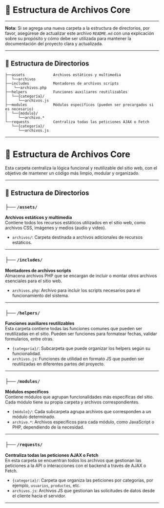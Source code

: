 # 📌 **Estructura de Archivos Core**

--- 
**Nota:** Si se agrega una nueva carpeta a la estructura de directorios, por favor, asegúrese de actualizar este archivo `README.md` con una explicación sobre su propósito y cómo debe ser utilizada para mantener la documentación del proyecto clara y actualizada.

---

## 📂 **Estructura de Directorios**
    ├──assets             Archivos estáticos y multimedia 
    │  └──archivos        
    ├──includes           Montadores de archivos scripts
    │   └──archivos.php     
    ├──helpers            Funciones auxiliares reutilizables 
    │  └──{categoría}/    
    │     └──archivos.js  
    ├──modules            Módulos específicos (pueden ser precargados si es necesario) 
    │  └──{módulo}/       
    │     └──archivo.*
    └──requests           Centraliza todas las peticiones AJAX o Fetch 
       └──{categoría}/    
          └──archivos.js
---

# 📌 **Estructura de Archivos Core**

Esta carpeta centraliza la lógica funcional y reutilizable del sitio web, con el objetivo de mantener un código más limpio, modular y organizado.

---

## 📂 **Estructura de Directorios**

### ├── `/assets/`
**Archivos estáticos y multimedia**  
Contiene todos los recursos estáticos utilizados en el sitio web, como archivos CSS, imágenes y medios (audio y video).

- `archivos/`: Carpeta destinada a archivos adicionales de recursos estáticos.

---

### ├── `/includes/`
**Montadores de archivos scripts**  
Almacena archivos PHP que se encargan de incluir o montar otros archivos esenciales para el sitio web.

- `archivos.php`: Archivo para incluir los scripts necesarios para el funcionamiento del sistema.

---

### ├── `/helpers/`
**Funciones auxiliares reutilizables**  
Esta carpeta contiene todas las funciones comunes que pueden ser reutilizadas en el sitio. Pueden ser funciones para formatear fechas, validar formularios, entre otras.

- `{categoría}/`: Subcarpeta que puede organizar los helpers según su funcionalidad.
- `archivos.js`: Funciones de utilidad en formato JS que pueden ser reutilizadas en diferentes partes del proyecto.

---

### ├── `/modules/`
**Módulos específicos**  
Contiene módulos que agrupan funcionalidades más específicas del sitio. Cada módulo tiene su propia carpeta y archivos correspondientes.

- `{módulo}/`: Cada subcarpeta agrupa archivos que corresponden a un módulo determinado.
- `archivo.*`: Archivos específicos para cada módulo, como JavaScript o PHP, dependiendo de la necesidad.

---

### ├── `/requests/`
**Centraliza todas las peticiones AJAX o Fetch**  
En esta carpeta se encuentran todos los archivos que gestionan las peticiones a la API o interacciones con el backend a través de AJAX o Fetch.

- `{categoría}/`: Carpeta que organiza las peticiones por categorías, por ejemplo, `usuarios`, `productos`, etc.
- `archivos.js`: Archivos JS que gestionan las solicitudes de datos desde el cliente hacia el servidor.

---